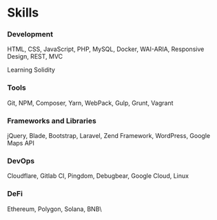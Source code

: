 # Skills

### **Development**

HTML, CSS, JavaScript, PHP, MySQL, Docker, WAI-ARIA, Responsive Design, REST, MVC

Learning Solidity

### Tools

Git, NPM, Composer, Yarn, WebPack, Gulp, Grunt, Vagrant

### **Frameworks and Libraries**

jQuery, Blade, Bootstrap, Laravel, Zend Framework, WordPress, Google Maps API

### **DevOps**

Cloudflare,  Gitlab CI, Pingdom, Debugbear, Google Cloud, Linux

### **DeFi**

Ethereum, Polygon, Solana, BNB\
